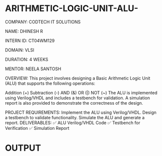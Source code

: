 # ARITHMETIC-LOGIC-UNIT-ALU-

COMPANY: CODTECH IT SOLUTIONS

NAME: DHINESH R

INTERN ID: CT04WM129

DOMAIN: VLSI

DURATION: 4 WEEKS

MENTOR: NEELA SANTOSH

OVERVIEW: This project involves designing a Basic Arithmetic Logic Unit (ALU) that supports the following operations:

Addition (+)
Subtraction (-)
AND (&)
OR (|)
NOT (~)
The ALU is implemented using Verilog/VHDL and includes a testbench for validation. A simulation report is also provided to demonstrate the correctness of the design.

PROJECT REQUIREMENTS: Implement the ALU using Verilog/VHDL. Design a testbench to validate functionality. Simulate the ALU and generate a report. DELIVERABLES: ✅ ALU Verilog/VHDL Code ✅ Testbench for Verification ✅ Simulation Report

# OUTPUT
